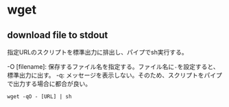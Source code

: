 # wget

## download file to stdout
指定URLのスクリプトを標準出力に排出し、パイプでsh実行する。

-O [filename]: 保存するファイル名を指定する。ファイル名に`-`を設定すると、標準出力に出す。
-q: メッセージを表示しない。そのため、スクリプトをパイプで出力する場合に都合が良い。

    wget -qO - [URL] | sh



